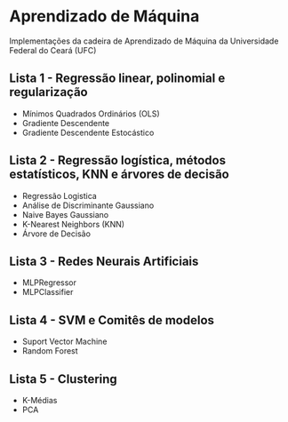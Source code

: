 # Aprendizado de Máquina

Implementações da cadeira de Aprendizado de Máquina da Universidade Federal do Ceará (UFC)

## Lista 1 - Regressão linear, polinomial e regularização
- Mínimos Quadrados Ordinários (OLS)
- Gradiente Descendente
- Gradiente Descendente Estocástico

## Lista 2 - Regressão logística, métodos estatísticos, KNN e árvores de decisão
- Regressão Logistica
- Análise de Discriminante Gaussiano
- Naive Bayes Gaussiano
- K-Nearest Neighbors (KNN)
- Árvore de Decisão

## Lista 3 - Redes Neurais Artificiais
- MLPRegressor
- MLPClassifier

## Lista 4 - SVM e Comitês de modelos
- Suport Vector Machine
- Random Forest

## Lista 5 - Clustering
- K-Médias
- PCA
